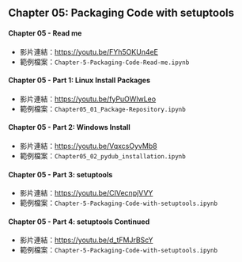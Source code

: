 ## Chapter 05: Packaging Code with setuptools
#### Chapter 05 - Read me
* 影片連結：https://youtu.be/FYh5OKUn4eE
* 範例檔案：`Chapter-5-Packaging-Code-Read-me.ipynb`

#### Chapter 05 - Part 1: Linux Install Packages
* 影片連結：https://youtu.be/fyPuOWlwLeo
* 範例檔案：`Chapter05_01_Package-Repository.ipynb`

#### Chapter 05 - Part 2: Windows Install
* 影片連結：https://youtu.be/VqxcsOyvMb8
* 範例檔案：`Chapter05_02_pydub_installation.ipynb`

#### Chapter 05 - Part 3: setuptools
* 影片連結：https://youtu.be/CIVecnpjVVY
* 範例檔案：`Chapter-5-Packaging-Code-with-setuptools.ipynb`

#### Chapter 05 - Part 4: setuptools Continued
* 影片連結：https://youtu.be/d_tFMJrBScY
* 範例檔案：`Chapter-5-Packaging-Code-with-setuptools.ipynb`